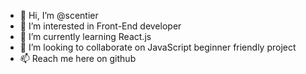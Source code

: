 - 👋 Hi, I’m @scentier
- 👀 I’m interested in Front-End developer
- 🌱 I’m currently learning React.js
- 💞️ I’m looking to collaborate on JavaScript beginner friendly project 
- 📫 Reach me here on github

